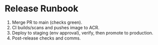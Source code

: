 # Release Runbook
1. Merge PR to main (checks green).
2. CI builds/scans and pushes image to ACR.
3. Deploy to staging (env approval), verify, then promote to production.
4. Post-release checks and comms.
